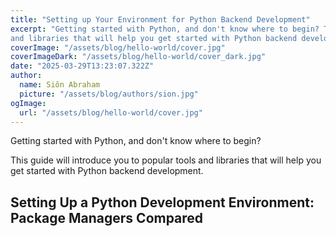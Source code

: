 ```yaml
---
title: "Setting up Your Environment for Python Backend Development"
excerpt: "Getting started with Python, and don't know where to begin? This guide will introduce you to popular tools 
and libraries that will help you get started with Python backend development."
coverImage: "/assets/blog/hello-world/cover.jpg"
coverImageDark: "/assets/blog/hello-world/cover_dark.jpg"
date: "2025-03-29T13:23:07.322Z"
author:
  name: Siôn Abraham
  picture: "/assets/blog/authors/sion.jpg"
ogImage:
  url: "/assets/blog/hello-world/cover.jpg"
---
```


Getting started with Python, and don't know where to begin? 

This guide will introduce you to popular tools and libraries that will help you get started with Python backend 
development.

##  Setting Up a Python Development Environment: Package Managers Compared

